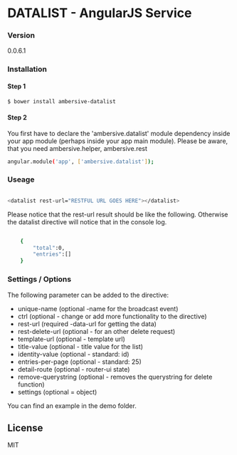 # DATALIST - AngularJS Service

### Version
0.0.6.1

### Installation

#### Step 1

```sh
$ bower install ambersive-datalist
```
#### Step 2
You first have to declare the 'ambersive.datalist' module dependency inside your app module (perhaps inside your app main module).
Please be aware, that you need ambersive.helper, ambersive.rest

```sh
angular.module('app', ['ambersive.datalist']);
```
### Useage

```sh

<datalist rest-url="RESTFUL URL GOES HERE"></datalist>

```

Please notice that the rest-url result should be like the following. Otherwise the datalist directive will notice that in the console log.
```sh

    {
        "total":0,
        "entries":[]
    }

```

### Settings / Options

The following parameter can be added to the directive:

* unique-name (optional -name for the broadcast event)
* ctrl (optional - change or add more functionality to the directive)
* rest-url (required -data-url for getting the data)
* rest-delete-url (optional - for an other delete request)
* template-url (optional - template url)
* title-value (optional - title value for the list)
* identity-value (optional - standard: id)
* entries-per-page  (optional - standard: 25)
* detail-route (optional - router-ui state)
* remove-querystring (optional - removes the querystring for delete function)
* settings (optional = object)

You can find an example in the demo folder.

License
----
MIT